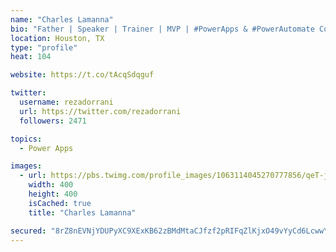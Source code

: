 ```yaml
---
name: "Charles Lamanna"
bio: "Father | Speaker | Trainer | MVP | #PowerApps & #PowerAutomate Community Super User | YouTuber Right-pointing triangle http://youtube.com/c/rezadorrani | Learn - Share - Clockwise rightwards and leftwards open circle arrows"
location: Houston, TX
type: "profile"
heat: 104

website: https://t.co/tAcqSdqguf

twitter:
  username: rezadorrani
  url: https://twitter.com/rezadorrani
  followers: 2471

topics:
  - Power Apps

images:
  - url: https://pbs.twimg.com/profile_images/1063114045270777856/qeT-jpWr_400x400.jpg
    width: 400
    height: 400
    isCached: true
    title: "Charles Lamanna"

secured: "8rZ8nEVNjYDUPyXC9XExKB62zBMdMtaCJfzf2pRIFqZlKjxO49vYyCd6LcwwY/kK4BffL+FvgI+EqpKFnk9ACsXZ1mdl29ETwX/NJlTZO9xQdpSMpZZNmHZ0n3vLuZe0DteAPsi5LB+K47bFNXuYjPiHLFZZBGH4kVwLjcW1pYZxh8me9YU/pduybTMjfbhrnOO8tr0HlTaqIivffXp8D5U+yhw6aJ83pUz0RpWpsUJSQpKQhMUrptoHO0HYYQNGd+TFn3UfOOHjqXZDWJulLY0tfb25flTd1r8+JnZ5hIO/u/02/Smy1QUS5+PxrVBfR2QiAUapMl4Tu4TVXXHWN3Qbboy2IoVvKvNVdHxi6HnP+RxeiX35onNBMb26V0osCaERlE3IOoFliuyQh3mvVtL+Welbm13gXmn7CiUBewI=;eLzsEU7zS5Z42osfwEmhsw=="
---
```


